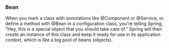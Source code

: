 ### Bean
When you mark a class with annotations like @Component or @Service, or define a method with @Bean in a configuration class, you're telling Spring, "Hey, this is a special object that you should take care of." Spring will then create an instance of this class and keep it ready for use in its application context, which is like a big pool of beans (objects).
